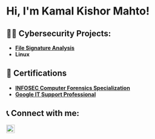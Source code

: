 <h1>Hi, I'm Kamal Kishor Mahto! <br/></h1>

<h2>👨‍💻 Cybersecurity Projects:</h2>

- <b>[File Signature Analysis](https://github.com/mahtokamal/cybesecurityprojects)</b>
- <b>Linux</b>

<h2>📝 Certifications</h2>

- <b>[INFOSEC Computer Forensics Specialization](https://www.coursera.org/account/accomplishments/specialization/6EEPB5W2S9GD)</b>
- <b>[Google IT Support Professional](https://www.coursera.org/account/accomplishments/professional-cert/ESG8ACMBUFVF)</b>

<h2> 📞 Connect with me:</h2>

[<img align="left" alt="kamal| LinkedIn" width="22px" src="https://cdn.jsdelivr.net/npm/simple-icons@v3/icons/linkedin.svg" />][linkedin]

[linkedin]: https://linkedin.com/in/kamal-kishor-mahto

<!--
**mahtokamal/mahtokamal* is a ✨ _special_ ✨ repository because its `README.md` (this file) appears on your GitHub profile.

Here are some ideas to get you started:

- 🔭 I’m currently working on ...
- 🌱 I’m currently learning ...
- 👯 I’m looking to collaborate on ...
- 🤔 I’m looking for help with ...
- 💬 Ask me about ...
- 📫 How to reach me: ...
- 😄 Pronouns: ...
- ⚡ Fun fact: ...
-->
